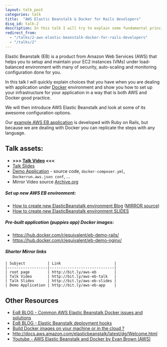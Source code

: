 ```yaml
---
layout: talk_post
categories: talk
title:  "AWS Elastic Beanstalk & Docker for Rails developers"
disq_id: talk-2
description: In this talk I will try to explain some fundamental principles of Docker deploymennt on how to deploy your Ruby or Rails application via Docker to AWS ElasticBeanstalk. LRUG talk.
redirect_from:
  - "/talks/2-aws-elastic-beanstalk-docker-for-rails-developers"
  - "/talks/2"
---
```



Elastic Beanstalk (EB) is a product from Amazon Web Services (AWS)
that helps you to setup
and maintain your EC2 instances (VMs) under load-balanced environment with
many of security, auto-scaling and monitoring configuration done for
you.

In this talk I will quickly explain choices that you have when you
are dealing with application under [Docker](https://www.docker.com/what-docker)
environment  and show you how to set up your infrastructure for
your application in a way that is both AWS and Docker good practice.

We will then introduce AWS Elastic Beanstalk and look at some of its awesome
configuration options.

Our [example AWS EB application](https://github.com/equivalent/docker_rails_aws_elasticbeanstalk_demmo_app)
is developed with Ruby on Rails, but because we are dealing with Docker
you can replicate the steps with any language.

## Talk assets:

* **>>> [Talk Video](https://skillsmatter.com/skillscasts/9280-aws-elastic-beanstalk-and-docker-for-rails-developers) <<<**
* [Talk Slides](https://docs.google.com/presentation/d/14XwwfX4348fj6mglEo4gksioSDHW00MFN4iB9_-H4KY/edit#slide=id.gffdf33b32_1_60)
* [Demo Application](https://github.com/equivalent/docker_rails_aws_elasticbeanstalk_demmo_app) - source code, `docker-composer.yml`, `Dockerrun.aws.json conf`, ...
* Mirror Video source [Archive.org](https://archive.org/details/AWSElasticBeanstalkDockerRubyOnRailsTalk)

##### Set up new AWS EB environment:

* [How to create new ElasticBeanstalk environment Blog](http://www.eq8.eu/blogs/34-set-up-aws-elastic-beanstalk) ([MIRROR source](https://github.com/equivalent/scrapbook2/blob/master/archive/blogs/2016-11-set-up-aws-elastic-beanstalk-demo.md))
* [How to create new ElasticBeanstalk environment SLIDES](https://docs.google.com/presentation/d/1cMx3SL6cfQy-oKDgxLprpgPTBjOG4gN-F8AXDgP-3Tc/edit?usp=sharing)

##### Pre-built application (puppies app) Docker images:

* <https://hub.docker.com/r/equivalent/eb-demo-rails/>
* <https://hub.docker.com/r/equivalent/eb-demo-nginx/>


##### Shorter Mirror links

```
| Subject          | Link                        |
|------------------|-----------------------------|
| root page        | http://bit.ly/aws-eb        |
| Talk Video       | http://bit.ly/aws-eb-talk   |
| Talk Slides      | http://bit.ly/aws-eb-slides |
| Demo Application | http://bit.ly/aws-eb-app    |
```

## Other Resources

* [Eq8 BLOG - Common AWS Elastic Beanstalk Docker issues and solutions](http://www.eq8.eu/blogs/25-common-aws-elastic-beanstalk-docker-issues-and-solutions)
* [Eq8 BLOG - Elastic Beanstalk deployment hooks](http://www.eq8.eu/blogs/29-aws-elasticbeanstalk-deployment-hooks)
* [Build Docker images on your machine or in the cloud ?](http://www.eq8.eu/blogs/17-build-docker-images-on-your-machine-or-in-the-cloud)
* <http://docs.aws.amazon.com/elasticbeanstalk/latest/dg/Welcome.html>
* [Youtube - AWS Elastic Beanstalk and Docker by Evan Brown (AWS)](https://www.youtube.com/watch?v=OzLXj2W2Rss)
